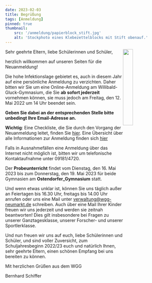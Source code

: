 ```yaml
---
date: 2023-02-03
title: Begrüßung
tags: [Anmeldung]
pinned: true
thumbnail: 
    src: '/anmeldung/papierblock_stift.jpg'
    alt: 'Stockphoto eines Klebezettelblocks mit Stift obenauf.'
---
```


<img src="/images/anmeldung/schiffer.jpg" style="float:right; width:25%; margin-top:0px">
Sehr geehrte Eltern, liebe Schülerinnen und Schüler,

herzlich willkommen auf unseren Seiten für die Neuanmeldung! 

Die hohe Infektionslage gebietet es, auch in diesem Jahr auf eine persönliche Anmeldung zu verzichten.
Daher bitten wir Sie um eine Online-Anmeldung am Willibald-Gluck-Gymnasium, die Sie **ab sofort jederzeit** vornehmen können, sie muss jedoch am Freitag, den 12. Mai 2022 um 14 Uhr beendet sein. 

**Geben Sie dabei an der entsprechenden Stelle bitte unbedingt Ihre Email-Adresse an.**

**Wichtig**: Eine Checkliste, die Sie durch den Vorgang der Neuanmeldung leitet, finden Sie <a href = "/anmeldung/checkliste"> hier</a>. Eine Übersicht über alle Informationen zur Anmeldung finden sich <a href = "/tag/Anmeldung">hier</a>

Falls in Ausnahmefällen eine Anmeldung über das Internet nicht möglich ist, bitten wir um telefonische Kontaktaufnahme unter 09181/4720.

Der **Probeunterricht** findet vom Dienstag, den 16. Mai 2023 bis zum Donnerstag, den 19. Mai 2023 für beide Gymnasien am **Ostendorfer_Gymnasium** statt.

Und wenn etwas unklar ist, können Sie uns täglich außer an Feiertagen bis 16.30 Uhr, freitags bis 14.00 Uhr anrufen oder uns eine Mail unter verwaltung@wgg-neumarkt.de schreiben. Auch über eine Mail Ihrer Kinder freuen wir uns jederzeit und werden sie zeitnah beantworten! Dies gilt insbesondere bei Fragen zu unserer Ganztagesklasse, unserer Forscher- und unserer Sportlerklasse. 

Und nun freuen wir uns auf euch, liebe Schülerinnen und Schüler, und sind voller Zuversicht, zum Schuljahresbeginn 2022/23 euch und natürlich Ihnen, sehr geehrte Eltern, einen schönen Empfang bei uns bereiten zu können. 

Mit herzlichen Grüßen aus dem WGG 

Bernhard Schiffer